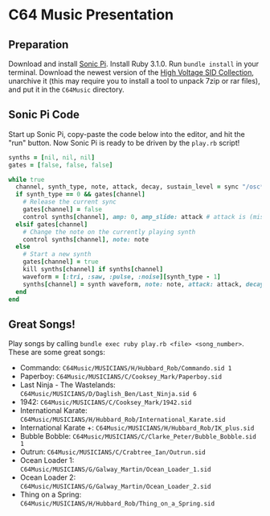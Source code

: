 # C64 Music Presentation

## Preparation
Download and install [Sonic Pi](https://sonic-pi.net). Install Ruby 3.1.0. Run `bundle install` in your terminal.
Download the newest version of the [High Voltage SID Collection](https://www.hvsc.c64.org), unarchive it (this may
require you to install a tool to unpack 7zip or rar files), and put it in the `C64Music` directory.
## Sonic Pi Code
Start up Sonic Pi, copy-paste the code below into the editor, and hit the "run" button. Now Sonic Pi is ready to be
driven by the `play.rb` script!

```ruby
synths = [nil, nil, nil]
gates = [false, false, false]

while true
  channel, synth_type, note, attack, decay, sustain_level = sync "/osc*/trigger"
  if synth_type == 0 && gates[channel]
    # Release the current sync
    gates[channel] = false
    control synths[channel], amp: 0, amp_slide: attack # attack is (mis)used for release here...
  elsif gates[channel]
    # Change the note on the currently playing synth
    control synths[channel], note: note
  else
    # Start a new synth
    gates[channel] = true
    kill synths[channel] if synths[channel]
    waveform = [:tri, :saw, :pulse, :noise][synth_type - 1]
    synths[channel] = synth waveform, note: note, attack: attack, decay: decay, sustain_level: sustain_level, sustain: 100
  end
end
```

## Great Songs!
Play songs by calling `bundle exec ruby play.rb <file> <song_number>`. These are some great songs:
* Commando: `C64Music/MUSICIANS/H/Hubbard_Rob/Commando.sid 1`
* Paperboy: `C64Music/MUSICIANS/C/Cooksey_Mark/Paperboy.sid`
* Last Ninja - The Wastelands: `C64Music/MUSICIANS/D/Daglish_Ben/Last_Ninja.sid 6`
* 1942: `C64Music/MUSICIANS/C/Cooksey_Mark/1942.sid`
* International Karate: `C64Music/MUSICIANS/H/Hubbard_Rob/International_Karate.sid`
* International Karate +: `C64Music/MUSICIANS/H/Hubbard_Rob/IK_plus.sid`
* Bubble Bobble: `C64Music/MUSICIANS/C/Clarke_Peter/Bubble_Bobble.sid 1`
* Outrun: `C64Music/MUSICIANS/C/Crabtree_Ian/Outrun.sid`
* Ocean Loader 1: `C64Music/MUSICIANS/G/Galway_Martin/Ocean_Loader_1.sid`
* Ocean Loader 2: `C64Music/MUSICIANS/G/Galway_Martin/Ocean_Loader_2.sid`
* Thing on a Spring: `C64Music/MUSICIANS/H/Hubbard_Rob/Thing_on_a_Spring.sid`
